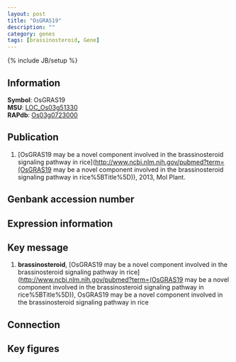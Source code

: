 ```yaml
---
layout: post
title: "OsGRAS19"
description: ""
category: genes
tags: [brassinosteroid, Gene]
---
```

{% include JB/setup %}

## Information
__Symbol__: OsGRAS19  
__MSU__: [LOC_Os03g51330](http://rice.plantbiology.msu.edu/cgi-bin/ORF_infopage.cgi?orf=LOC_Os03g51330)  
__RAPdb__: [Os03g0723000](http://rapdb.dna.affrc.go.jp/viewer/gbrowse_details/irgsp1?name=Os03g0723000)  

## Publication
1. [OsGRAS19 may be a novel component involved in the brassinosteroid signaling pathway in rice](http://www.ncbi.nlm.nih.gov/pubmed?term=(OsGRAS19 may be a novel component involved in the brassinosteroid signaling pathway in rice%5BTitle%5D)), 2013, Mol Plant.

## Genbank accession number

## Expression information

## Key message
1. __brassinosteroid__, [OsGRAS19 may be a novel component involved in the brassinosteroid signaling pathway in rice](http://www.ncbi.nlm.nih.gov/pubmed?term=(OsGRAS19 may be a novel component involved in the brassinosteroid signaling pathway in rice%5BTitle%5D)), OsGRAS19 may be a novel component involved in the brassinosteroid signaling pathway in rice

## Connection

## Key figures


